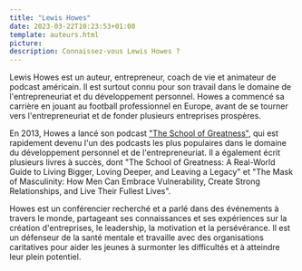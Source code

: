 ```yaml
---
title: "Lewis Howes"
date: 2023-03-22T10:23:53+01:00
template: auteurs.html
picture: 
description: Connaissez-vous Lewis Howes ?
---
```


Lewis Howes est un auteur, entrepreneur, coach de vie et animateur de podcast américain. Il est surtout connu pour son travail dans le domaine de l'entrepreneuriat et du développement personnel. Howes a commencé sa carrière en jouant au football professionnel en Europe, avant de se tourner vers l'entrepreneuriat et de fonder plusieurs entreprises prospères.

En 2013, Howes a lancé son podcast ["The School of Greatness"](https://lewishowes.com/sogpodcast/), qui est rapidement devenu l'un des podcasts les plus populaires dans le domaine du développement personnel et de l'entrepreneuriat. Il a également écrit plusieurs livres à succès, dont "The School of Greatness: A Real-World Guide to Living Bigger, Loving Deeper, and Leaving a Legacy" et "The Mask of Masculinity: How Men Can Embrace Vulnerability, Create Strong Relationships, and Live Their Fullest Lives".

Howes est un conférencier recherché et a parlé dans des événements à travers le monde, partageant ses connaissances et ses expériences sur la création d'entreprises, le leadership, la motivation et la persévérance. Il est un défenseur de la santé mentale et travaille avec des organisations caritatives pour aider les jeunes à surmonter les difficultés et à atteindre leur plein potentiel.